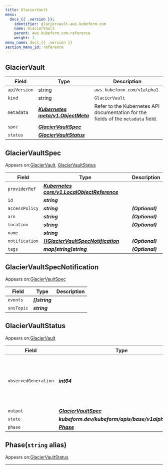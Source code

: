 ```yaml
---
title: GlacierVault
menu:
  docs_{{ .version }}:
    identifier: glaciervault-aws.kubeform.com
    name: GlacierVault
    parent: aws.kubeform.com-reference
    weight: 1
menu_name: docs_{{ .version }}
section_menu_id: reference
---
```


## GlacierVault
| Field | Type | Description |
| ------ | ----- | ----------- |
| `apiVersion` | string | `aws.kubeform.com/v1alpha1` |
|    `kind` | string | `GlacierVault` |
| `metadata` | ***[Kubernetes meta/v1.ObjectMeta](https://kubernetes.io/docs/reference/generated/kubernetes-api/v1.13/#objectmeta-v1-meta)***|Refer to the Kubernetes API documentation for the fields of the `metadata` field.|
| `spec` | ***[GlacierVaultSpec](#glaciervaultspec)***||
| `status` | ***[GlacierVaultStatus](#glaciervaultstatus)***||
## GlacierVaultSpec

Appears on:[GlacierVault](#glaciervault), [GlacierVaultStatus](#glaciervaultstatus)

| Field | Type | Description |
| ------ | ----- | ----------- |
| `providerRef` | ***[Kubernetes core/v1.LocalObjectReference](https://kubernetes.io/docs/reference/generated/kubernetes-api/v1.13/#localobjectreference-v1-core)***||
| `id` | ***string***||
| `accessPolicy` | ***string***| ***(Optional)*** |
| `arn` | ***string***| ***(Optional)*** |
| `location` | ***string***| ***(Optional)*** |
| `name` | ***string***||
| `notification` | ***[[]GlacierVaultSpecNotification](#glaciervaultspecnotification)***| ***(Optional)*** |
| `tags` | ***map[string]string***| ***(Optional)*** |
## GlacierVaultSpecNotification

Appears on:[GlacierVaultSpec](#glaciervaultspec)

| Field | Type | Description |
| ------ | ----- | ----------- |
| `events` | ***[]string***||
| `snsTopic` | ***string***||
## GlacierVaultStatus

Appears on:[GlacierVault](#glaciervault)

| Field | Type | Description |
| ------ | ----- | ----------- |
| `observedGeneration` | ***int64***| ***(Optional)*** Resource generation, which is updated on mutation by the API Server.|
| `output` | ***[GlacierVaultSpec](#glaciervaultspec)***| ***(Optional)*** |
| `state` | ***kubeform.dev/kubeform/apis/base/v1alpha1.State***| ***(Optional)*** |
| `phase` | ***[Phase](#phase)***| ***(Optional)*** |
## Phase(`string` alias)

Appears on:[GlacierVaultStatus](#glaciervaultstatus)

---
